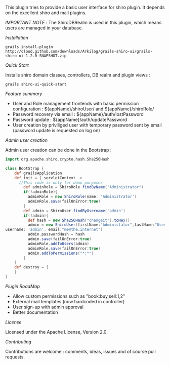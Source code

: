 This plugin tries to provide a basic user interface for shiro plugin. It depends on the excellent shiro and mail plugins.

*IMPORTANT NOTE :* The ShiroDBRealm is used in this plugin, which means users are managed in your database.

*Installation* 

```grails install-plugin http://cloud.github.com/downloads/Arkilog/grails-shiro-ui/grails-shiro-ui-1.2.0-SNAPSHOT.zip```

*Quick Start* 

Installs shiro domain classes, controllers, DB realm and plugin views :

```grails shiro-ui-quick-start```

*Feature summary*

* User and Role management frontends with basic permission configuration : ${appName}/shiroUser/ and ${appName}/shiroRole/ 
* Password recovery via email : ${appName}/auth/lostPassword
* Password update : ${appName}/auth/updatePassword
* User creation by priviliged user with temporary password sent by email (password update is requested on log on)

*Admin user creation*

Admin user creation can be done in the Bootstrap :

```groovy
import org.apache.shiro.crypto.hash.Sha256Hash

class BootStrap {
    def grailsApplication
    def init = { servletContext ->
      //This code is only for demo purposes
        def adminRole = ShiroRole.findByName("Administrator")
        if(!adminRole){
          adminRole = new ShiroRole(name: 'Administrator')
          adminRole.save(failOnError:true)
        }
        def admin = ShiroUser.findByUsername('admin')
        if(!admin){
          def hash = new Sha256Hash("changeit").toHex()
          admin = new ShiroUser(firstName:"Administator",lastName:"User", 
username: 'admin', email:"me@the.internet")
          admin.passwordHash = hash
          admin.save(failOnError:true)
          adminRole.addToUsers(admin)
          adminRole.save(failOnError:true)
          admin.addToPermissions("*:*")
        }
    }
    def destroy = {
    }
}
```

*Plugin RoadMap*

* Allow custom permissions such as "book:buy,sell:1,2"
* External mail templates (now hardcoded in controller)
* User sign-up with admin approval
* Better documentation

*License*

Licensed under the Apache License, Version 2.0.

*Contributing*

Contributions are welcome : comments, ideas, issues and of course pull requests.